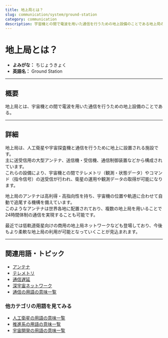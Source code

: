 ```yaml
---
title: 地上局とは？
slug: communication/system/ground-station
category: communication
description: 宇宙機との間で電波を用いた通信を行うための地上設備のことである地上局の意味・定義・内容について解説します。  
---
```


# 地上局とは？

- **よみがな：** ちじょうきょく  
- **英語名：** Ground Station  

---

## 概要

地上局とは、宇宙機との間で電波を用いた通信を行うための地上設備のことである。  

---

## 詳細

地上局は、人工衛星や宇宙探査機と通信を行うために地上に設置される施設です。  
主に送受信用の大型アンテナ、送信機・受信機、通信制御装置などから構成されています。  
これらの設備により、宇宙機との間でテレメトリ（観測・状態データ）やコマンド（指令信号）の送受信が行われ、衛星の運用や観測データの取得が可能になります。  

地上局のアンテナは高利得・高指向性を持ち、宇宙機の位置や軌道に合わせて自動で追尾する機構を備えています。  
このようなアンテナは世界各地に配置されており、複数の地上局を用いることで24時間体制の通信を実現することも可能です。  

最近では低軌道衛星向けの商用の地上局ネットワークなども登場しており、今後もより柔軟な地上局の利用が可能となっていくことが見込まれます。  

---

## 関連用語・トピック

- [アンテナ](/communication/technology/antenna)
- [テレメトリ](/communication/system/telemetry)
- [通信遅延](/communication/technology/communication-delay)
- [深宇宙ネットワーク](/communication/system/dsn)
- [通信の用語の意味一覧](/category/communication)

### 他カテゴリの用語を見てみる
- [人工衛星の用語の意味一覧](/category/satellite)
- [推進系の用語の意味一覧](/category/propulsion)
- [宇宙開発の用語の意味一覧](/category/glossary)

